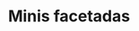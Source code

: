 ---
title: Minis facetadas
date: 
draft: false

# descripcion
description : Argollitas pasandes en plata 925. Precio por par.

materials: Plata 925

color: 

dimensions: 4mm ancho y cm de alto

code: 01-11-0896

type: "Aros"

categories: []

price: $3.060,00

price_eftvo: $2.600,00

# Images
# first image will be shown in the product page
images:
  # - image: "images/path_to_image"
  # La ubicacion de las imagenes es imagenes/Aros/Aros.Argollas/01-11-0896-minis-facetadas
  - image: "./images/aros/argollas/01-11-0896-minis-facetadas_a.jpg"
  - image: "./images/aros/argollas/01-11-0896-minis-facetadas_b.jpg"
  - image: "./images/aros/argollas/01-11-0896-minis-facetadas_c.jpg"
---